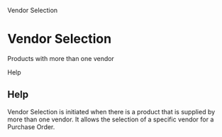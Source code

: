 
Vendor Selection
# Vendor Selection


Products with more than one vendor

Help
## Help

Vendor Selection is initiated when there is a product that is supplied by more than one vendor.  It allows the selection of a specific vendor for a Purchase Order.
